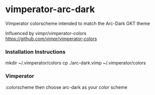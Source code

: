 # vimperator-arc-dark
Vimperator colorscheme intended to match the Arc-Dark GKT theme

Influenced by vimpr/vimperator-colors https://github.com/vimpr/vimperator-colors

### Installation Instructions

  mkdir ~/.vimperator/colors
  cp ./arc-dark.vimp ~/.vimperator/colors

### Vimperator

  :colorscheme
then choose arc-dark as your color scheme
